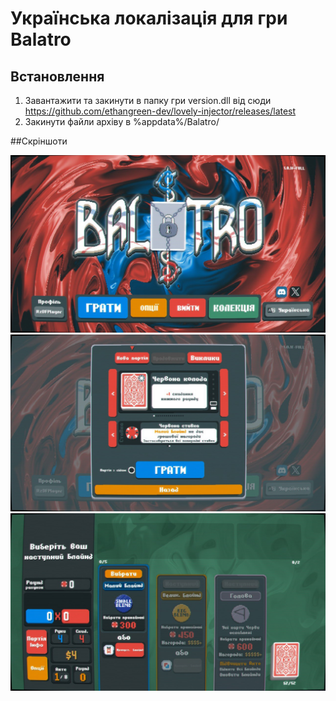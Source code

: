 # Українська локалізація для гри Balatro

## Встановлення
1. Завантажити та закинути в папку гри version.dll від сюди https://github.com/ethangreen-dev/lovely-injector/releases/latest
2. Закинути файли архіву в %appdata%/Balatro/

##Скріншоти

<div align="center">
<img src="./screenshots/screenshot1.jpg" width="600"  />
<img src="./screenshots/screenshot2.jpg" width="600"  />
<img src="./screenshots/screenshot3.jpg" width="600"  />
</div>